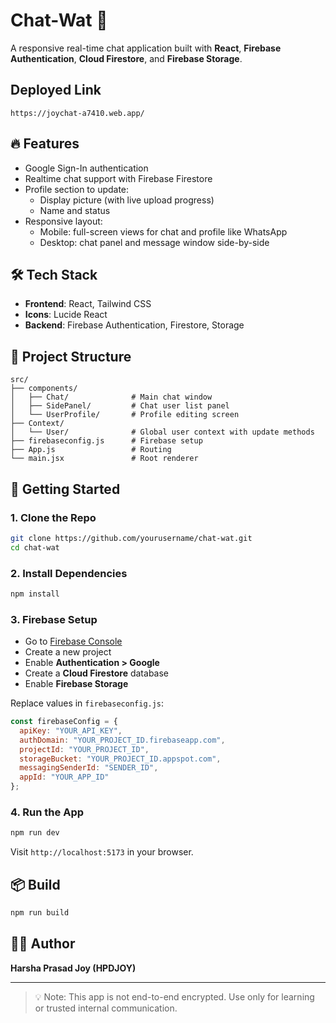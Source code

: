 # Chat-Wat 🔵

A responsive real-time chat application built with **React**, **Firebase Authentication**, **Cloud Firestore**, and **Firebase Storage**.

## Deployed Link
`https://joychat-a7410.web.app/`


## 🔥 Features

- Google Sign-In authentication
- Realtime chat support with Firebase Firestore
- Profile section to update:
  - Display picture (with live upload progress)
  - Name and status
- Responsive layout:
  - Mobile: full-screen views for chat and profile like WhatsApp
  - Desktop: chat panel and message window side-by-side

## 🛠 Tech Stack

- **Frontend**: React, Tailwind CSS
- **Icons**: Lucide React
- **Backend**: Firebase Authentication, Firestore, Storage

## 📁 Project Structure

```
src/
├── components/
│   ├── Chat/              # Main chat window
│   ├── SidePanel/         # Chat user list panel
│   └── UserProfile/       # Profile editing screen
├── Context/
│   └── User/              # Global user context with update methods
├── firebaseconfig.js      # Firebase setup
├── App.js                 # Routing
└── main.jsx               # Root renderer
```

## 🚀 Getting Started

### 1. Clone the Repo
```bash
git clone https://github.com/yourusername/chat-wat.git
cd chat-wat
```

### 2. Install Dependencies
```bash
npm install
```

### 3. Firebase Setup
- Go to [Firebase Console](https://console.firebase.google.com/)
- Create a new project
- Enable **Authentication > Google**
- Create a **Cloud Firestore** database
- Enable **Firebase Storage**

Replace values in `firebaseconfig.js`:
```js
const firebaseConfig = {
  apiKey: "YOUR_API_KEY",
  authDomain: "YOUR_PROJECT_ID.firebaseapp.com",
  projectId: "YOUR_PROJECT_ID",
  storageBucket: "YOUR_PROJECT_ID.appspot.com",
  messagingSenderId: "SENDER_ID",
  appId: "YOUR_APP_ID"
};
```

### 4. Run the App
```bash
npm run dev
```
Visit `http://localhost:5173` in your browser.

## 📦 Build
```bash
npm run build
```

## 🙋‍♂️ Author
**Harsha Prasad Joy (HPDJOY)**

---

> 💡 Note: This app is not end-to-end encrypted. Use only for learning or trusted internal communication.